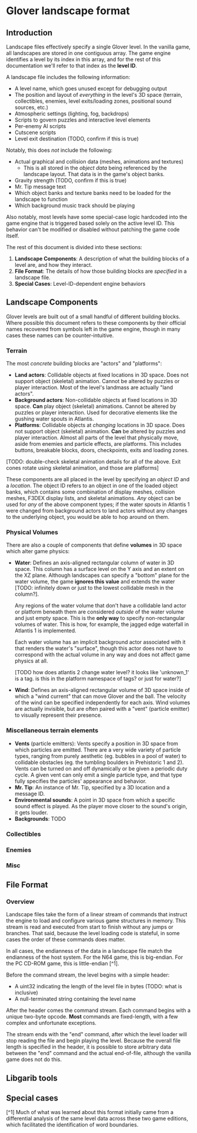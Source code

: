 # Glover landscape format

## Introduction

Landscape files effectively specify a single Glover level. In the vanilla
game, all landscapes are stored in one contiguous array. The game engine
identifies a level by its index in this array, and for the rest of this
documentation we'll refer to that index as the **level ID**.

A landscape file includes the following information:
- A level name, which goes unused except for debugging output
- The position and layout of _everything_ in the level's 3D space (terrain,
  collectibles, enemies, level exits/loading zones, positional sound sources,
  etc.)
- Atmospheric settings (lighting, fog, backdrops)
- Scripts to govern puzzles and interactive level elements
- Per-enemy AI scripts
- Cutscene scripts
- Level exit destination (TODO, confirm if this is true)

Notably, this does _not_ include the following:
- Actual graphical and collision data (meshes, animations and textures)
    - This is all stored in the _object data_ being referenced by the
      landscape layout. That data is in the game's object banks.
- Gravity strength (TODO, confirm if this is true)
- Mr. Tip message text
- Which object banks and texture banks need to be loaded for the landscape to
  function
- Which background music track should be playing

Also notably, most levels have some special-case logic hardcoded into the game
engine that is triggered based solely on the active level ID. This behavior
can't be modified or disabled without patching the game code itself.

The rest of this document is divided into these sections:
1. **Landscape Components**: A description of what the building blocks of a
   level are, and how they interact.
2. **File Format**: The details of how those building blocks are *specified*
   in a landscape file.
3. **Special Cases**: Level-ID-dependent engine behaviors

## Landscape Components

Glover levels are built out of a small handful of different building blocks.
Where possible this document refers to these components by their official
names recovered from symbols left in the game engine, though in many cases
these names can be counter-intuitive.

### Terrain

The most _concrete_ building blocks are "actors" and "platforms":

- **Land actors**: Collidable objects at fixed locations in 3D space. Does not
  support object (skeletal) animation. Cannot be altered by puzzles or player
  interaction. Most of the level's landmass are actually "land actors".
- **Background actors**: Non-collidable objects at fixed locations in 3D
  space. **Can** play object (skeletal) animations. Cannot be altered by
  puzzles or player interaction. Used for decorative elements like the gushing
  water spouts in Atlantis.
- **Platforms**: Collidable objects at _changing_ locations in 3D space. Does
  not support object (skeletal) animation. **Can** be altered by puzzles and
  player interaction. Almost all parts of the level that physically move,
  aside from enemies and particle effects, are platforms. This includes
  buttons, breakable blocks, doors, checkpoints, exits and loading zones.

[TODO: double-check skeletal animation details for all of the above. Exit cones rotate using skeletal animation, and those are platforms]

These components are all placed in the level by specifying an _object ID_ and
a _location_. The object ID refers to an object in one of the loaded object
banks, which contains some combination of display meshes, collision meshes,
F3DEX display lists, and skeletal animations. _Any_ object can be used for
_any_ of the above component types; if the water spouts in Atlantis 1 were
changed from background actors to land actors without any changes to the
underlying object, you would be able to hop around on them.


### Physical Volumes

There are also a couple of components that define **volumes** in 3D space
which alter game physics:

- **Water**: Defines an axis-aligned rectangular column of water in 3D space.
  This column has a surface level on the Y axis and an extent on the XZ plane.
  Although landscapes can specify a "bottom" plane for the water volume, the
  game **ignores this value** and extends the water [TODO: infinitely down or
  just to the lowest collidable mesh in the column?].

  Any regions of the water volume that don't have a collidable land actor or
  platform beneath them are considered _outside_ of the water volume and just
  empty space. This is the **only way** to specify non-rectangular volumes of
  water. This is how, for example, the jagged edge waterfall in Atlantis 1 is
  implemented.

  Each water volume has an implicit background actor associated with it that
  renders the water's "surface", though this actor does not have to correspond
  with the actual volume in any way and does not affect game physics at all.
  
  [TODO how does atlantis 2 change water level? it looks like 'unknown_1' is a tag. is this in the platform namespace of tags? or just for water?]

- **Wind**: Defines an axis-aligned rectangular volume of 3D space inside of
  which a "wind current" that can move Glover and the ball. The velocity of
  the wind can be specified independently for each axis. Wind volumes are
  actually invisible, but are often paired with a "vent" (particle emitter) to
  visually represent their presence.

### Miscellaneous terrain elements

- **Vents** (particle emitters): Vents specify a position in 3D space from
  which particles are emitted. There are a very wide variety of particle
  types, ranging from purely aesthetic (eg. bubbles in a pool of water) to
  collidable obstacles (eg. the tumbling boulders in Prehistoric 1 and 2).
  Vents can be turned on and off dynamically or be given a periodic duty
  cycle. A given vent can only emit a single particle type, and that type
  fully specifies the particles' appearance and behavior.
- **Mr. Tip**: An instance of Mr. Tip, specified by a 3D location and a
  message ID.
- **Environmental sounds**: A point in 3D space from which a specific sound
  effect is played. As the player move closer to the sound's origin, it gets
  louder.
- **Backgrounds**: TODO

### Collectibles

### Enemies

### Misc

<!-- 
0xBD: unknown_sound_0xbd
0xBE: environmental_sound
0xA9: unknown_0xa9
0xBB: mr_tip
0x97: diffuse_light
0x98: ambient_light
0x01: glover_spawn_point
0x02: ball_spawn_point
0x03: camera_spawn_point
0xA5: fog_configuration
0x93: set_actor_rotation
0x94: set_actor_scale
0x8C: wind
0xA0: water
0x99: backdrop

0xAA: cameo
0xAB: cameo_inst

0x04: puzzle
0x05: puzzle_and
0x06: puzzle_or
0x07: puzzle_numtimes
0x08: puzzle_any
0x95: puzzle_cond
0x96: puzzle_action

0x85: garib_group
0x86: garib
0x87: powerup

0x58: plat_mvspn_0x58
0x59: plat_mvspn_0x59
0x5a: plat_mvspn_0x5a
0x71: plat_set_parent
0x73: plat_mvspn_0x73
0x74: plat_mvspn_0x74
0x7b: plat_copy_spin_from_parent

0xb8: plat_special_0xb8
0xb3: plat_actor_enable_water_animation
0xb7: set_global_0xb7

0xb5: buzzer
0xb6: buzzer_duty_cycle

0xb4: set_object_sparkle
0xb9: plat_special_0xb9
0xa8: set_exit
0x69: plat_cat_0x69
0x68: platform_conveyor
0x9e: plat_special_0x9e
0x89: set_teleport
0x8a: plat_fan_0x8a
0x8b: plat_magnet_0x8b
0x63: plat_checkpoint
0x67: plat_crumb_0x67
0xc7: plat_special_0xc7
0x6e: plat_special_0x6e
0x8e: plat_special_0x8e
0x5b: plat_push_0x5b
0x72: plat_conf_0x72

0xc4: plat_orbit_sound_0xc4
0xc6: plat_0xc6
0x75: plat_orbit_around_point
0x76: plat_orbit_pause
0x77: plat_orbit_flip_0x77

0xc3: plat_0xc3
0xc5: plat_spin_sound_0xc5
0x9f: plat_0x9f
0x7c: plat_spin_pause_0x7c
0x7d: plat_spin_flip
0x7e: plat_0x7e
0x7f: plat_constant_spin
0x80: plat_spin_0x80
0x81: plat_topple_0x81
0x60: look_at_hand_0x60
0x61: look_at_ball_0x61
0x70: plat_rocking
0x78: plat_0x78

0xc1: plat_sound_0xc1
0xc2: plat_sound_0xc2
0x5e: plat_turn_towards_path_point
0x5f: plat_go_forwards_0x5f
0x6b: plat_path_point
0x6c: plat_max_velocity
0x6d: plat_path_acceleration
0xa7: plat_pos_0xa7
0xa6: plat_set_initial_pos

0xc0: plat_play_object_animation
0xa4: plat_0xa4
0x5c: plat_vent_advance_frames
0x64: plat_no_clip
0x65: plat_destructible
0xc8: plat_destructible_sound
0x9d: plat_0x9d
0x66: plat_0x66
0x6a: plat_actor_surface_type
0x6f: plat_set_tag
0x82: plat_spike
0x79: plat_scale
0x7a: plat_str_0x7a

0x8d: rope
0x90: plat_sine
0x8f: plat_orbit

0xa2: vent
0xa3: vent_duty_cycle

0x62: platform
0x5d: null_platform

0x83: enemy
0xa1: enemy_set_attention_bbox
0xba: enemy_0xba
0x84: enemy_finalize
0x9a: enemy_normal_instruction
0x9b: enemy_conditional_instruction
0x9c: enemy_attack_instruction

0x7D00: end_level_data
 -->



## File Format

### Overview

Landscape files take the form of a linear stream of commands that instruct the
engine to load and configure various game structures in memory. This stream
is read and executed from start to finish without any jumps or branches. That
said, because the level loading code is stateful, in some cases the order of
these commands does matter.

In all cases, the endianness of the data in a landscape file match the
endianness of the host system. For the N64 game, this is big-endian. For the
PC CD-ROM game, this is little-endian [^1].

Before the command stream, the level begins with a simple header:
- A uint32 indicating the length of the level file in bytes (TODO: what is inclusive)
- A null-terminated string containing the level name

After the header comes the command stream. Each command begins with a unique
two-byte opcode. __Most__ commands are fixed-length, with a few complex and
unfortunate exceptions.

The stream ends with the "end" command, after which the level loader will stop
reading the file and begin playing the level. Because the overall file length
is specified in the header, it is possible to store arbitrary data between
the "end" command and the actual end-of-file, although the vanilla game does
not do this.

## Libgarib tools



## Special cases



[^1] Much of what was learned about this format initially came from a differential analysis of the same level data across these two game editions, which facilitated the identification of word boundaries.
